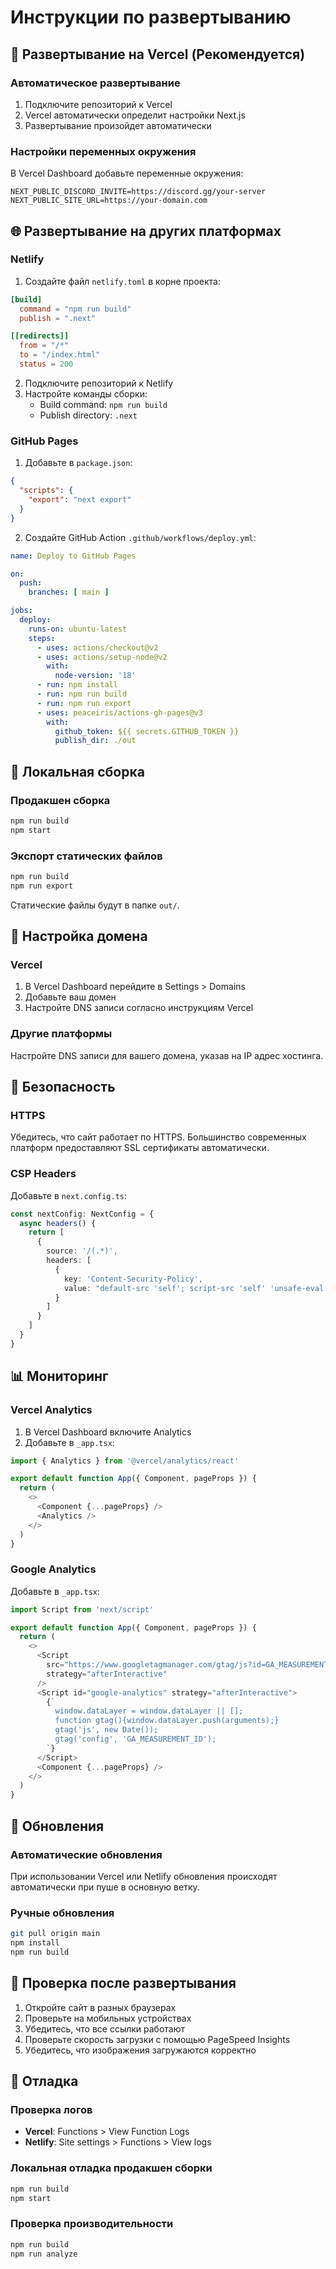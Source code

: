 # Инструкции по развертыванию

## 🚀 Развертывание на Vercel (Рекомендуется)

### Автоматическое развертывание

1. Подключите репозиторий к Vercel
2. Vercel автоматически определит настройки Next.js
3. Развертывание произойдет автоматически

### Настройки переменных окружения

В Vercel Dashboard добавьте переменные окружения:

```env
NEXT_PUBLIC_DISCORD_INVITE=https://discord.gg/your-server
NEXT_PUBLIC_SITE_URL=https://your-domain.com
```

## 🌐 Развертывание на других платформах

### Netlify

1. Создайте файл `netlify.toml` в корне проекта:

```toml
[build]
  command = "npm run build"
  publish = ".next"

[[redirects]]
  from = "/*"
  to = "/index.html"
  status = 200
```

2. Подключите репозиторий к Netlify
3. Настройте команды сборки:
   - Build command: `npm run build`
   - Publish directory: `.next`

### GitHub Pages

1. Добавьте в `package.json`:

```json
{
  "scripts": {
    "export": "next export"
  }
}
```

2. Создайте GitHub Action `.github/workflows/deploy.yml`:

```yaml
name: Deploy to GitHub Pages

on:
  push:
    branches: [ main ]

jobs:
  deploy:
    runs-on: ubuntu-latest
    steps:
      - uses: actions/checkout@v2
      - uses: actions/setup-node@v2
        with:
          node-version: '18'
      - run: npm install
      - run: npm run build
      - run: npm run export
      - uses: peaceiris/actions-gh-pages@v3
        with:
          github_token: ${{ secrets.GITHUB_TOKEN }}
          publish_dir: ./out
```

## 🔧 Локальная сборка

### Продакшен сборка

```bash
npm run build
npm start
```

### Экспорт статических файлов

```bash
npm run build
npm run export
```

Статические файлы будут в папке `out/`.

## 📝 Настройка домена

### Vercel

1. В Vercel Dashboard перейдите в Settings > Domains
2. Добавьте ваш домен
3. Настройте DNS записи согласно инструкциям Vercel

### Другие платформы

Настройте DNS записи для вашего домена, указав на IP адрес хостинга.

## 🔐 Безопасность

### HTTPS

Убедитесь, что сайт работает по HTTPS. Большинство современных платформ предоставляют SSL сертификаты автоматически.

### CSP Headers

Добавьте в `next.config.ts`:

```typescript
const nextConfig: NextConfig = {
  async headers() {
    return [
      {
        source: '/(.*)',
        headers: [
          {
            key: 'Content-Security-Policy',
            value: "default-src 'self'; script-src 'self' 'unsafe-eval' 'unsafe-inline'; style-src 'self' 'unsafe-inline'; img-src 'self' data: https:;"
          }
        ]
      }
    ]
  }
}
```

## 📊 Мониторинг

### Vercel Analytics

1. В Vercel Dashboard включите Analytics
2. Добавьте в `_app.tsx`:

```typescript
import { Analytics } from '@vercel/analytics/react'

export default function App({ Component, pageProps }) {
  return (
    <>
      <Component {...pageProps} />
      <Analytics />
    </>
  )
}
```

### Google Analytics

Добавьте в `_app.tsx`:

```typescript
import Script from 'next/script'

export default function App({ Component, pageProps }) {
  return (
    <>
      <Script
        src="https://www.googletagmanager.com/gtag/js?id=GA_MEASUREMENT_ID"
        strategy="afterInteractive"
      />
      <Script id="google-analytics" strategy="afterInteractive">
        {`
          window.dataLayer = window.dataLayer || [];
          function gtag(){window.dataLayer.push(arguments);}
          gtag('js', new Date());
          gtag('config', 'GA_MEASUREMENT_ID');
        `}
      </Script>
      <Component {...pageProps} />
    </>
  )
}
```

## 🔄 Обновления

### Автоматические обновления

При использовании Vercel или Netlify обновления происходят автоматически при пуше в основную ветку.

### Ручные обновления

```bash
git pull origin main
npm install
npm run build
```

## 📱 Проверка после развертывания

1. Откройте сайт в разных браузерах
2. Проверьте на мобильных устройствах
3. Убедитесь, что все ссылки работают
4. Проверьте скорость загрузки с помощью PageSpeed Insights
5. Убедитесь, что изображения загружаются корректно

## 🐛 Отладка

### Проверка логов

- **Vercel**: Functions > View Function Logs
- **Netlify**: Site settings > Functions > View logs

### Локальная отладка продакшен сборки

```bash
npm run build
npm start
```

### Проверка производительности

```bash
npm run build
npm run analyze
```
